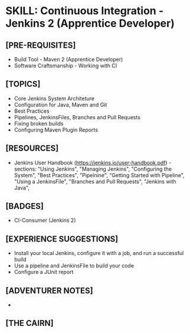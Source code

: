 # SKILL: Continuous Integration - Jenkins 2 (Apprentice Developer)

## [PRE-REQUISITES]
  * Build Tool - Maven 2 (Apprentice Developer) 
  * Software Craftsmanship - Working with CI

## [TOPICS]
  * Core Jenkins System Architeture 
  * Configuration for Java, Maven and Git
  * Best Practices
  * Pipelines, JenkinsFiles, Branches and Pull Requests
  * Fixing broken builds 
  * Configuring Maven Plugin Reports

## [RESOURCES]
  * Jenkins User Handbook (https://jenkins.io/user-handbook.pdf) - sections: "Using Jenkins", "Managing Jenkins", "Configuring the System", "Best Practices", "Pipelnine", "Getting Started with Pipeline", "Using a JenkinsFile", "Branches and Pull Requests", "Jenkins with Java", 

## [BADGES]
  * CI-Consumer (Jenkins 2)

## [EXPERIENCE SUGGESTIONS]
  * Install your local Jenkins, configure it with a job, and run a successful build
  * Use a pipeline and JenkinsFile to build your code
  * Configure a JUnit report

## [ADVENTURER NOTES]
  * 

## [THE CAIRN]
